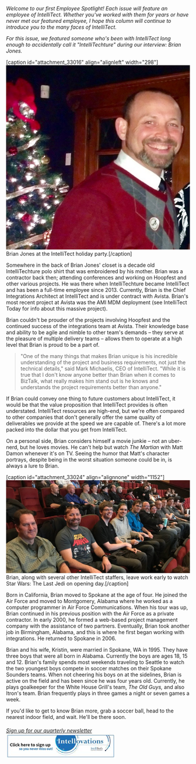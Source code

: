 
_Welcome to our first Employee Spotlight! Each issue will feature an employee of IntelliTect. Whether you've worked with them for years or have never met our featured employee, I hope this column will continue to introduce you to the many faces of IntelliTect._

_For this issue, we featured someone who's been with IntelliTect long enough to accidentally call it "IntelliTechture" during our interview: Brian Jones._

\[caption id="attachment\_33016" align="alignleft" width="298"\]![](https://raw.githubusercontent.com/worseTyler/MarkdownBlogs/main/2018/01/employee-spotlight-brian-jones/images/IMG_20171205_180613276_BURST000_COVER_TOP.jpg) Brian Jones at the IntelliTect holiday party.\[/caption\]

Somewhere in the back of Brian Jones' closet is a decade old IntelliTechture polo shirt that was embroidered by his mother. Brian was a contractor back then; attending conferences and working on Hoopfest and other various projects. He was there when IntelliTechture became IntelliTect and has been a full-time employee since 2013. Currently, Brian is the Chief Integrations Architect at IntelliTect and is under contract with Avista. Brian's most recent project at Avista was the AMI MDM deployment (see IntelliTect Today for info about this massive project).

Brian couldn't be prouder of the projects involving Hoopfest and the continued success of the integrations team at Avista. Their knowledge base and ability to be agile and nimble to other team's demands – they serve at the pleasure of multiple delivery teams – allows them to operate at a high level that Brian is proud to be a part of.

> "One of the many things that makes Brian unique is his incredible understanding of the project and business requirements, not just the technical details," said Mark Michaelis, CEO of IntelliTect. "While it is true that I don't know anyone better than Brian when it comes to BizTalk, what really makes him stand out is he knows and understands the project requirements better than anyone."

If Brian could convey one thing to future customers about IntelliTect, it would be that the value proposition that IntelliTect provides is often understated. IntelliTect resources are high-end, but we're often compared to other companies that don't generally offer the same quality of deliverables we provide at the speed we are capable of. There's a lot more packed into the dollar that you get from IntelliTect.

On a personal side, Brian considers himself a movie junkie – not an uber-nerd, but he loves movies. He can't help but watch _The Martian_ with Matt Damon whenever it's on TV. Seeing the humor that Matt's character portrays, despite being in the worst situation someone could be in, is always a lure to Brian.

\[caption id="attachment\_33024" align="alignnone" width="1152"\]![](https://raw.githubusercontent.com/worseTyler/MarkdownBlogs/main/2018/01/employee-spotlight-brian-jones/images/star-wars-2-e1515793244842.jpg) Brian, along with several other IntelliTect staffers, leave work early to watch Star Wars: The Last Jedi on opening day.\[/caption\]

Born in California, Brian moved to Spokane at the age of four. He joined the Air Force and moved to Montgomery, Alabama where he worked as a computer programmer in Air Force Communications. When his tour was up, Brian continued in his previous position with the Air Force as a private contractor. In early 2000, he formed a web-based project management company with the assistance of two partners. Eventually, Brian took another job in Birmingham, Alabama, and this is where he first began working with integrations. He returned to Spokane in 2006.

Brian and his wife, Kristin, were married in Spokane, WA in 1995. They have three boys that were all born in Alabama. Currently the boys are ages 18, 15 and 12. Brian's family spends most weekends traveling to Seattle to watch the two youngest boys compete in soccer matches on their Spokane Sounders teams. When not cheering his boys on at the sidelines, Brian is active on the field and has been since he was four years old. Currently, he plays goalkeeper for the White House Grill's team, _The Old Guys,_ and also Itron's team. Brian frequently plays in three games a night or seven games a week.

If you'd like to get to know Brian more, grab a soccer ball, head to the nearest indoor field, and wait. He'll be there soon.

###### [Sign up for our quarterly newsletter](https://bit.ly/2Nhro9T) [![](https://raw.githubusercontent.com/worseTyler/MarkdownBlogs/main/2018/01/employee-spotlight-brian-jones/images/Click-here-to-sign-up-1-300x69.jpg)](https://bit.ly/2Nhro9T)
